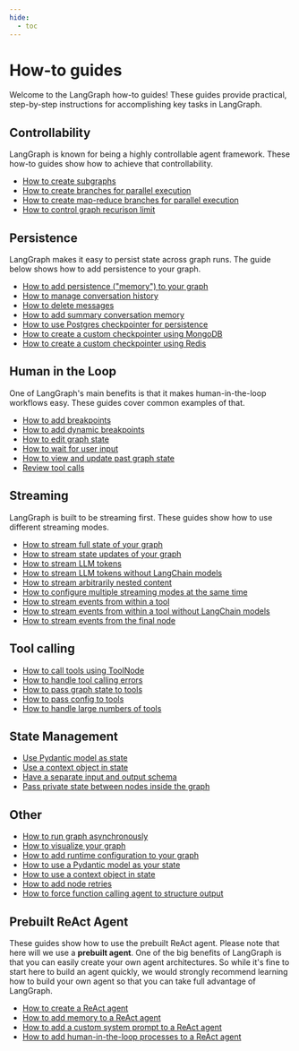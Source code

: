 ```yaml
---
hide:
  - toc
---
```


# How-to guides

Welcome to the LangGraph how-to guides! These guides provide practical, step-by-step instructions for accomplishing key tasks in LangGraph.

## Controllability

LangGraph is known for being a highly controllable agent framework.
These how-to guides show how to achieve that controllability.

- [How to create subgraphs](subgraph.ipynb)
- [How to create branches for parallel execution](branching.ipynb)
- [How to create map-reduce branches for parallel execution](map-reduce.ipynb)
- [How to control graph recurison limit](recursion-limit.ipynb)

## Persistence

LangGraph makes it easy to persist state across graph runs. The guide below shows how to add persistence to your graph.

- [How to add persistence ("memory") to your graph](persistence.ipynb)
- [How to manage conversation history](memory/manage-conversation-history.ipynb)
- [How to delete messages](memory/delete-messages.ipynb)
- [How to add summary conversation memory](memory/add-summary-conversation-history.ipynb)
- [How to use Postgres checkpointer for persistence](persistence_postgres.ipynb)
- [How to create a custom checkpointer using MongoDB](persistence_mongodb.ipynb)
- [How to create a custom checkpointer using Redis](persistence_redis.ipynb)

## Human in the Loop

One of LangGraph's main benefits is that it makes human-in-the-loop workflows easy.
These guides cover common examples of that.

- [How to add breakpoints](human_in_the_loop/breakpoints.ipynb)
- [How to add dynamic breakpoints](human_in_the_loop/dynamic_breakpoints.ipynb)
- [How to edit graph state](human_in_the_loop/edit-graph-state.ipynb)
- [How to wait for user input](human_in_the_loop/wait-user-input.ipynb)
- [How to view and update past graph state](human_in_the_loop/time-travel.ipynb)
- [Review tool calls](human_in_the_loop/review-tool-calls.ipynb)

## Streaming

LangGraph is built to be streaming first.
These guides show how to use different streaming modes.

- [How to stream full state of your graph](stream-values.ipynb)
- [How to stream state updates of your graph](stream-updates.ipynb)
- [How to stream LLM tokens](streaming-tokens.ipynb)
- [How to stream LLM tokens without LangChain models](streaming-tokens-without-langchain.ipynb)
- [How to stream arbitrarily nested content](streaming-content.ipynb)
- [How to configure multiple streaming modes at the same time](stream-multiple.ipynb)
- [How to stream events from within a tool](streaming-events-from-within-tools.ipynb)
- [How to stream events from within a tool without LangChain models](streaming-events-from-within-tools-without-langchain.ipynb)
- [How to stream events from the final node](streaming-from-final-node.ipynb)

## Tool calling

- [How to call tools using ToolNode](tool-calling.ipynb)
- [How to handle tool calling errors](tool-calling-errors.ipynb)
- [How to pass graph state to tools](pass-run-time-values-to-tools.ipynb)
- [How to pass config to tools](pass-config-to-tools.ipynb)
- [How to handle large numbers of tools](many-tools.ipynb)

## State Management

- [Use Pydantic model as state](state-model.ipynb)
- [Use a context object in state](state-context-key.ipynb)
- [Have a separate input and output schema](input_output_schema.ipynb)
- [Pass private state between nodes inside the graph](pass_private_state.ipynb)

## Other

- [How to run graph asynchronously](async.ipynb)
- [How to visualize your graph](visualization.ipynb)
- [How to add runtime configuration to your graph](configuration.ipynb)
- [How to use a Pydantic model as your state](state-model.ipynb)
- [How to use a context object in state](state-context-key.ipynb)
- [How to add node retries](node-retries.ipynb)
- [How to force function calling agent to structure output](react-agent-structured-output.ipynb)

## Prebuilt ReAct Agent

These guides show how to use the prebuilt ReAct agent.
Please note that here will we use a **prebuilt agent**. One of the big benefits of LangGraph is that you can easily create your own agent architectures. So while it's fine to start here to build an agent quickly, we would strongly recommend learning how to build your own agent so that you can take full advantage of LangGraph.

- [How to create a ReAct agent](create-react-agent.ipynb)
- [How to add memory to a ReAct agent](create-react-agent-memory.ipynb)
- [How to add a custom system prompt to a ReAct agent](create-react-agent-system-prompt.ipynb)
- [How to add human-in-the-loop processes to a ReAct agent](create-react-agent-hitl.ipynb)

